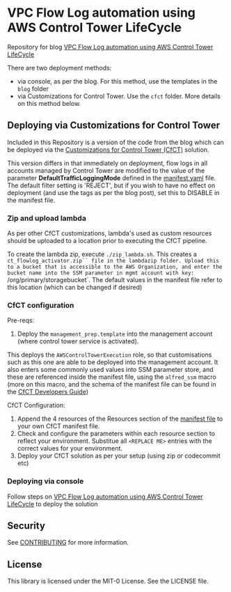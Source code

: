 
# VPC Flow Log automation using AWS Control Tower LifeCycle

Repository for blog [VPC Flow Log automation using AWS Control Tower LifeCycle](https://aws.amazon.com/blogs/mt/vpc-flow-log-with-aws-control-tower-lifecycle/)

There are two deployment methods:
- via console, as per the blog. For this method, use the templates in the `blog` folder
- via Customizations for Control Tower. Use the `cfct` folder. More details on this method below.

## Deploying via Customizations for Control Tower

Included in this Repository is a version of the code from the blog which can be deployed via the [Customizations for Control Tower (CfCT)](https://docs.aws.amazon.com/solutions/latest/customizations-for-aws-control-tower/overview.html) solution.

This version differs in that immediately on deployment, flow logs in all accounts managed by Control Tower are modified to the value of the parameter **DefaultTrafficLoggingMode** defined in the [manifest.yaml](./manifest.yaml) file. The default filter setting is 'REJECT', but if you wish to have no effect on deployment (and use the tags as per the blog post), set this to DISABLE in the manifest file.

### Zip and upload lambda

As per other CfCT customizations, lambda's used as custom resources should be uploaded to a location prior to executing the CfCT pipeline. 

To create the lambda zip, execute `./zip_lambda.sh`. This creates a `ct_flowlog_activator.zip`` file in the lambdazip folder. Upload this to a bucket that is accessible to the AWS Organization, and enter the bucket name into the SSM parameter in mgmt account with key: `/org/primary/storagebucket`. The default values in the manifest file refer to this location (which can be changed if desired)

### CfCT configuration

Pre-reqs:
1. Deploy the `management_prep.template` into the management account (where control tower service is activated).


This deploys the `AWSControlTowerExecution` role, so that customisations such as this one are able to be deployed into the management account. It also enters some commonly used values into SSM parameter store, and these are referenced inside the manifest file, using the `alfred_ssm` macro (more on this macro, and the schema of the manifest file can be found in the [CfCT Developers Guide](https://s3.amazonaws.com/solutions-reference/customizations-for-aws-control-tower/latest/customizations-for-aws-control-tower-developer-guide.pdf))


CfCT Configuration:
1. Append the 4 resources of the Resources section of the [manifest file](./manifest.yaml) to your own CfCT manifest file. 
1. Check and configure the parameters within each resource section to reflect your environment. Substitue all `<REPLACE ME>` entries with the correct values for your environment.
1. Deploy your CfCT solution as per your setup (using zip or codecommit etc)

### Deploying via console
Follow steps on [VPC Flow Log automation using AWS Control Tower LifeCycle](https://aws.amazon.com/blogs/mt/vpc-flow-log-with-aws-control-tower-lifecycle/) to deploy the solution

## Security

See [CONTRIBUTING](CONTRIBUTING.md#security-issue-notifications) for more information.

## License

This library is licensed under the MIT-0 License. See the LICENSE file.